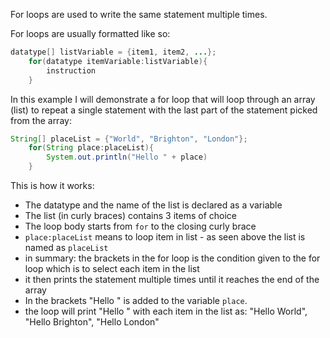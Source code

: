 For loops are used to write the same statement multiple times.

For loops are usually formatted like so:
```java
datatype[] listVariable = {item1, item2, ...};
    for(datatype itemVariable:listVariable){
        instruction
    }
```

In this example I will demonstrate a for loop that will loop through an array (list) to repeat a single statement with the last part of the statement picked from the array:

```java
String[] placeList = {"World", "Brighton", "London"};
    for(String place:placeList){
        System.out.println("Hello " + place)
    }
```

This is how it works:
* The datatype and the name of the list is declared as a variable
* The list (in curly braces) contains 3 items of choice
* The loop body starts from `for` to the closing curly brace
* `place:placeList` means to loop item in list - as seen above the list is named as `placeList` 
* in summary: the brackets in the for loop is the condition given to the for loop which is to select each item in the list 
* it then prints the statement multiple times until it reaches the end of the array
* In the brackets "Hello " is added to the variable `place`.
* the loop will print "Hello " with each item in the list as: "Hello World", "Hello Brighton", "Hello London"
